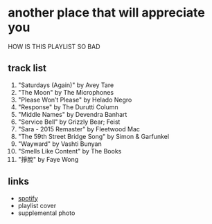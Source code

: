# another place that will appreciate you

HOW IS THIS PLAYLIST SO BAD

## track list

1. "Saturdays (Again)" by Avey Tare
2. "The Moon" by The Microphones
3. "Please Won’t Please" by Helado Negro
4. "Response" by The Durutti Column
5. "Middle Names" by Devendra Banhart
6. "Service Bell" by Grizzly Bear; Feist
7. "Sara - 2015 Remaster" by Fleetwood Mac
8. "The 59th Street Bridge Song" by Simon & Garfunkel
9. "Wayward" by Vashti Bunyan
10. "Smells Like Content" by The Books
11. "掙脫" by Faye Wong

## links

- [spotify](https://open.spotify.com/playlist/2mOQvmDVzUaAYuDs8CxVhR)
- playlist cover
- supplemental photo
